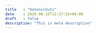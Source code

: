 ```yaml
---
title   : "Datenschutz"
date    : 2020-08-15T12:37:52+06:00
draft   : false
description: "This is meta description"
---
```


